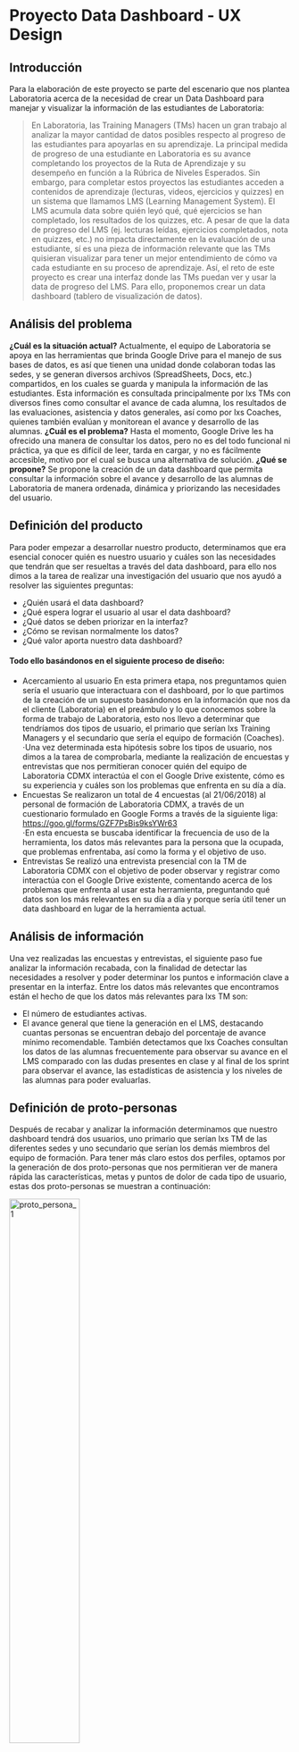 # Proyecto Data Dashboard - UX Design
## Introducción
Para la elaboración de este proyecto se parte del escenario que nos plantea Laboratoria acerca de la necesidad de crear un Data Dashboard para manejar y visualizar la información de las estudiantes de Laboratoria:
>En Laboratoria, las Training Managers (TMs) hacen un gran trabajo al analizar la mayor cantidad de datos posibles respecto al progreso de las estudiantes para apoyarlas en su aprendizaje.
>La principal medida de progreso de una estudiante en Laboratoria es su avance completando los proyectos de la Ruta de Aprendizaje y su desempeño en función a la Rúbrica de Niveles Esperados. Sin embargo, para completar estos proyectos las estudiantes acceden a contenidos de aprendizaje (lecturas, videos, ejercicios y quizzes) en un sistema que llamamos LMS (Learning Management System). El LMS acumula data sobre quién leyó qué, qué ejercicios se han completado, los resultados de los quizzes, etc.
>A pesar de que la data de progreso del LMS (ej. lecturas leídas, ejercicios completados, nota en quizzes, etc.) no impacta directamente en la evaluación de una estudiante, sí es una pieza de información relevante que las TMs quisieran visualizar para tener un mejor entendimiento de cómo va cada estudiante en su proceso de aprendizaje.
>Así, el reto de este proyecto es crear una interfaz donde las TMs puedan ver y usar la data de progreso del LMS. Para ello, proponemos crear un data dashboard (tablero de visualización de datos).
## Análisis del problema
**¿Cuál es la situación actual?**
Actualmente,  el equipo de Laboratoria se apoya en las herramientas que brinda Google Drive para el manejo de sus bases de datos, es así que tienen una unidad donde colaboran todas las sedes, y se generan diversos archivos (SpreadSheets, Docs, etc.) compartidos, en los cuales se guarda y manipula la información de las estudiantes. 
Esta información es consultada principalmente por lxs TMs con diversos fines como consultar el avance de cada alumna, los resultados de las evaluaciones, asistencia y datos generales, así como  por lxs Coaches, quienes también evalúan y monitorean el avance y desarrollo de las alumnas.
**¿Cuál es el problema?**
Hasta el momento, Google Drive les ha ofrecido una manera de consultar los datos, pero no es del todo funcional ni práctica, ya que es difícil de leer, tarda en cargar, y no es fácilmente accesible, motivo por el cual se busca una alternativa de solución.
**¿Qué se propone?**
Se propone la creación de un data dashboard que permita consultar la información sobre el avance y desarrollo de las alumnas de Laboratoria de manera ordenada, dinámica y priorizando las necesidades del usuario.
## Definición del producto
Para poder empezar a desarrollar nuestro producto, determinamos que era esencial conocer quién es nuestro usuario y cuáles son las necesidades que tendrán que ser resueltas a través del data dashboard, para ello nos dimos a la tarea de realizar una investigación del usuario que nos ayudó a resolver las siguientes preguntas: 
* ¿Quién usará el data dashboard?
* ¿Qué espera lograr el usuario al usar el data dashboard?
* ¿Qué datos se deben priorizar en la interfaz?
* ¿Cómo se revisan normalmente los datos?
* ¿Qué valor aporta nuestro data dashboard?
#### Todo ello basándonos en el siguiente proceso de diseño:
* Acercamiento al usuario
En esta primera etapa, nos preguntamos quien sería el usuario que interactuara con el dashboard, por lo que partimos de la creación de un supuesto basándonos en la información que nos da el cliente (Laboratoria) en el preámbulo y  lo que conocemos sobre la forma de trabajo de Laboratoria, esto nos llevo a determinar que tendríamos dos tipos de usuario, el primario que serían lxs Training Managers y el secundario que sería el equipo de formación (Coaches).
⋅Una vez determinada esta hipótesis sobre los tipos de usuario, nos dimos a la tarea de comprobarla, mediante la realización de encuestas y entrevistas que nos permitieran conocer quién del equipo de Laboratoria CDMX interactúa el con el Google Drive existente, cómo es su experiencia y cuáles son los problemas que enfrenta en su día a día.
* Encuestas
Se realizaron un total de 4 encuestas (al 21/06/2018) al personal de formación de Laboratoria CDMX, a través de un cuestionario formulado en Google Forms a través de la siguiente liga:  https://goo.gl/forms/GZF7PsBis9ksYWr63  
⋅En esta encuesta se buscaba identificar la frecuencia de uso de la herramienta, los datos más relevantes para la persona que la ocupada, que problemas enfrentaba, así como la forma y el objetivo de uso.
* Entrevistas
Se realizó una entrevista presencial con la TM de Laboratoria CDMX con el objetivo de poder observar y registrar como interactúa con el Google Drive existente, comentando acerca de los problemas que enfrenta al usar esta herramienta, preguntando qué datos son los más relevantes en su día a día y porque sería útil tener un data dashboard en lugar de la herramienta actual.
## Análisis de información
Una vez realizadas las encuestas y entrevistas, el siguiente paso fue analizar la información recabada, con la finalidad de detectar las necesidades a resolver y poder determinar los puntos e información clave a presentar en la interfaz.
Entre los datos más relevantes que encontramos están el hecho de que los datos más relevantes para lxs TM son:
* El número de estudiantes activas.
* El avance general que tiene la generación en el LMS, destacando cuantas personas se encuentran debajo del porcentaje de avance mínimo recomendable.
También detectamos que lxs Coaches consultan los datos de las alumnas frecuentemente para observar su avance en el LMS comparado con las dudas presentes en clase y  al final de los sprint para observar el avance, las estadísticas de asistencia y los niveles de las alumnas para poder evaluarlas.
## Definición de proto-personas
Después de recabar y analizar la información determinamos que nuestro dashboard tendrá dos usuarios, uno primario que serían lxs TM de las diferentes sedes y uno secundario que serían los demás miembros del equipo de formación.
Para tener más claro estos dos perfiles, optamos por la generación de dos proto-personas que nos permitieran ver de manera rápida las características, metas y puntos de dolor de cada tipo de usuario, estas dos proto-personas se muestran a continuación:

<img src=/ux/media/jpg/proto_persona_1.jpg alt="proto_persona_1" width="50%" height="50%">

_Proto-persona del usuario principal_

<img src=/ux/media/jpg/proto_persona_2.jpg alt="proto_persona_2" width="50%" height="50%"> 

_Proto-persona del usuario secundario_

## Definición de requerimientos
Con toda la información disponible hasta el momento, generamos una lista de requerimientos básicos para que la experiencia del usuario con nuestra interfaz sea favorable, estos requerimientos se plantean como parte integral del MVP a entregar en el primer sprint y son:
- Que la primera tarea a realizar por el usuario en la interfaz será ingresar su nombre y sede a la que pertenece.
- Si se detecta que no se ingresaron los datos de inicio necesarios, la plataforma deberá enviar un mensaje de error.
- A al entrar el dashboard deberá despliegar en la pantalla principal los datos que se detectaron como más relevantes:
    * Número de estudiantes activas en generación de la sede del usuario.
    * Avance general en el LMS, destacando el número de alumnas debajo del avance mínimo esperado.
- Paralelamente, se debe presentar una barra lateral que indique al usuario el nombre con el que se ha logueado, y los filtros para cambiar de sede o generación que quiere consultar.
- Estos filtros deberán ser accionados mediante un botón
- Deberá existir la opción de cerrar sesión
- La interfaz debe ser sencilla y legible
- Todos los datos y gráficas mostrados deberán ser accionables (aportar información que ayude a la toma de decisiones)
## Proceso de sketching
**Sketch inicial**
Partiendo del preámbulo y del conocimiento previo sobre la forma de trabajar de Laboratoria, se escribio un pseudocódigo que nos dijera las acciones básicas que deberán ocurrir en nuestra plataforma, una vez realizada esta actividad se tradujeron los pasos del pseudocódigo a un diagrama de flujo.

<img src=/ux/media/png/Data_Dashboard-Diagrama_de_flujo_1.png alt="segunda_propuesta_de_sketch" width="50%" height="50%">

_Diagrama de flujo de las acciones básicas_

Siguiendo este diagrama de flujo, se elaboró un sketch de lo que para nosotras sería lo más importante para una TM.

<img src=/ux/media/gif/propuesta_sketch_01.gif alt="segunda_propuesta_de_sketch" width="50%" height="50%">

_Primera propuesta de sketch antes de acercarnos al usuario_

<img src=/ux/media/gif/propuesta_sketch_02.gif alt="segunda_propuesta_de_sketch" width="50%" height="50%">

_Segunda propuesta de sketch antes de acercarnos al usuario_

**Adaptación del sketch**
Teniendo como base el sketch inicial, se realizó una adaptación tomando en cuenta la información obtenida mediante la entrevista y las encuestas.

<img src=/ux/media/gif/sketch_desktop_v2.gif alt="segunda_propuesta_de_sketch_desktop" width="50%" height="50%">

_Propuesta de sketch para escritorio despúes de acercarnos al usuario_

<img src=/ux/media/gif/sketch_mobile_v2.gif alt="segunda_propuesta_de_sketch_mobile" width="25%" height="25%">

_Propuesta de sketch para movil despúes de acercarnos al usuario_

**Testeo del sketch**
Esta adaptación del sketch se lleva a prueba con dos usuarios potenciales para obtener su feedback y detectar puntos a mejorar.
Entre las observaciones más importantes que nos hicieron esta el buscar una alternativa para la palabra _filtrar_, ya que esta genera confusiones y no dice exactamente al usuario para que sirve el botón donde se usa.
**Elaboración de wireframes**
Como siguiente paso para el desarrollo de la interfaz, desarrollamos los wireframes de nuestra versión para desktop, agregandole el feedback recibido durante el testeo del sketch. Este wireframe se subio a la aplicación de marvel para poder hacer una nueva ronda de testeo con nuestros usuarios.
El wireframe de la versión desktop puede consultarse en https://marvelapp.com/949ci11
**Testeo del wireframe**
Una vez realizado el wireframe, se realizo una prueba de usuario con la participación de la training manager de Ciudad de México, en la cual se asignaron las siguientes tareas a realizar interactuando con el wireframe:
 - Loguearse en la plataforma como si fuera la trainin manager de Lima
 - Encontrar cuantas estudiantes activas hay en el turno PM de la 5a generación de Lima
 - Encontrar la información correspondiente a la 4a generación de Ciudad de México
 - Encontrar cuantas estudiantes estuvieron por debajo del 60% de avance en el LMS en la 4a generación de la Ciudad de México
 - Cerrar sesión
Durante estas pruebas se tomaron notas de los puntos conflictivos al momento de realizar las tareas, y se hicieron anotaciones con base en el feedback del usuario, destacando puntos como la necesidad de agregar un botón de busqueda que permita buscar a una alumna en específico y agregar secciones a la interfaz donde se despliegue el listado de alumnas ya sea por su avance en el LMS o el turno en el que se encuentren.
## Diseño de la interfaz de usuario
Debido a que nuestro cliente tiene una imagen corporativa establecida, hicimos uso de los colores y tipografías usados dentro de su sistema de branding (https://www.behance.net/gallery/62847359/Laboratoria-Re-Branding) para que nuestra plataforma sea coherente con los demás elementos que conforman Laboratoria.
* Selección de paleta de colores
Los colores primarios a utilizar dentro de la interfaz son:

<img src=/ux/media/png/colores-laboratoria.png alt="colores-primarios" width="50%" height="50%">

Auxiliandonos de los siguientes colores para la creación de contrastes:

<img src=/ux/media/png/colores-contraste-laboratoria.png alt="colores-primarios" width="50%" height="50%">

* Selección de tipografía
Sobre la tipografía se selecciono la familia tipográfica **Open Sans**, ya que es una de las familias oficiales usadas por Laboratoria y al ser una tipografía tipo sans serif, tiene un carácter moderno y una buena legibilidad, además de ser compatible tanto con dispositivos de escritorio como móviles.
## Elaboración de prototipo
Con base en la información recabada durante el proceso de UX, y con las delimitaciones para el diseño de la interfaz establecidas, se elaboro un prototipo en Adobe XD que mostrará cual era nuestro ideal a alcanzar en terminos de estructura, diseño visual y funcionalidades.
Se puede consultar el prototipo en la siguiente liga:
https://xd.adobe.com/view/8c8a6882-d344-4a2d-5c7d-4e431171abc4-fabb/
Este prototipo nos sirvió de guía al momento de maquetar la interfaz definitiva y nos ayudo a establecer la lógica a seguir, así como las funciones necesarias para ejecutar las interacciones deseadas.